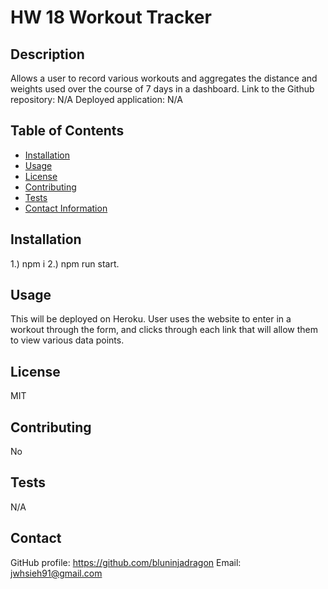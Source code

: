 # HW 18 Workout Tracker
## Description
Allows a user to record various workouts and aggregates the distance and weights used over the course of 7 days in a dashboard.
Link to the Github repository: N/A
Deployed application: N/A
## Table of Contents
- [Installation](#installation)
- [Usage](#usage)
- [License](#license)
- [Contributing](#contributing)
- [Tests](#tests)
- [Contact Information](#contact)
## Installation
1.) npm i 2.) npm run start.
## Usage
This will be deployed on Heroku. User uses the website to enter in a workout through the form, and clicks through each link that will allow them to view various data points.
## License
MIT
## Contributing
No
## Tests
N/A
## Contact
GitHub profile: https://github.com/bluninjadragon
Email: jwhsieh91@gmail.com
